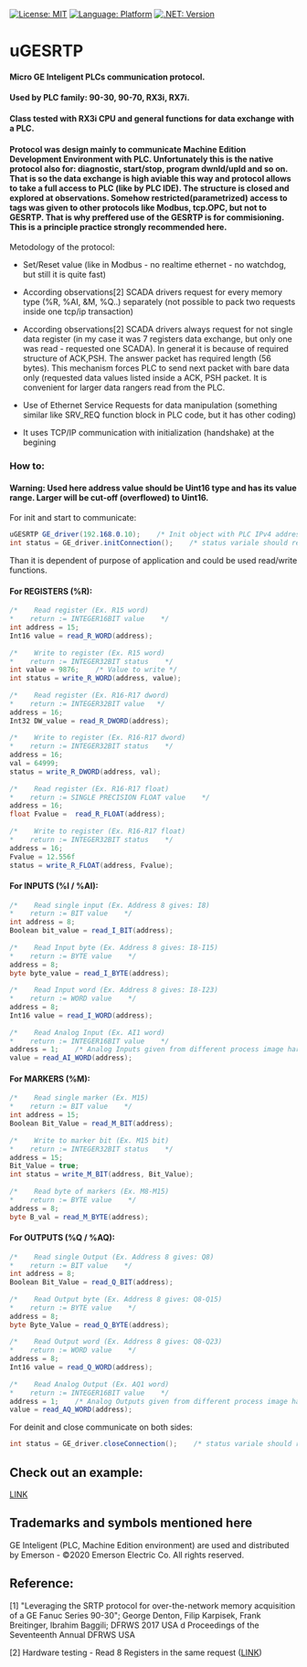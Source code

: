 [![License: MIT](https://img.shields.io/badge/license-MIT-blue)](https://github.com/kkuba91/uGESRTP/blob/master/LICENSE)
[![Language: Platform](https://img.shields.io/badge/platform-win--32%20%7C%20win--64-lightgrey)](https://github.com/kkuba91/uGESRTP)
[![.NET: Version](https://img.shields.io/badge/.NET-%3E%3D4.5-brightgreen)](https://github.com/kkuba91/uGESRTP)

# uGESRTP
#### Micro GE Inteligent PLCs communication protocol.
#### Used by PLC family: 90-30, 90-70, RX3i, RX7i.
#### Class tested with RX3i CPU and general functions for data exchange with a PLC.
#### Protocol was design mainly to communicate Machine Edition Development Environment with PLC. Unfortunately this is the native protocol also for: diagnostic, start/stop, program dwnld/upld and so on. That is so the data exchange is high aviable this way and protocol allows to take a full access to PLC (like by PLC IDE). The structure is closed and explored at observations. Somehow restricted(parametrized) access to tags was given to other protocols like Modbus, tcp.OPC, but not to GESRTP. That is why preffered use of the GESRTP is for commisioning. This is a principle practice strongly recommended here.

Metodology of the protocol:

- Set/Reset value (like in Modbus - no realtime ethernet - no watchdog, but still it is quite fast)

- According observations[2] SCADA drivers request for every memory type (%R, %AI, &M, %Q..) separately (not possible to pack two requests inside one tcp/ip transaction)

- According observations[2] SCADA drivers always request for not single data register (in my case it was 7 registers data exchange, but only one was read - requested one SCADA). In generał it is because of required structure of ACK,PSH. The answer packet has required length (56 bytes). This mechanism forces PLC to send next packet with bare data only (requested data values listed inside a ACK, PSH packet. It is convenient for larger data rangers read from the PLC. 

- Use of Ethernet Service Requests for data manipulation (something similar like SRV_REQ function block in PLC code, but it has other coding)

- It uses TCP/IP communication with initialization (handshake) at the begining

### How to:

#### Warning: Used here address value should be Uint16 type and has its value range. Larger will be cut-off (overflowed) to Uint16.

For init and start to communicate:

 ```csharp
uGESRTP GE_driver(192.168.0.10);    /* Init object with PLC IPv4 address */ 
int status = GE_driver.initConnection();    /* status variale should return 0 with success */
 ```
Than it is dependent of purpose of application and could be used read/write functions.

#### For REGISTERS (%R):
 ```csharp
/*    Read register (Ex. R15 word)
 *    return := INTEGER16BIT value    */
int address = 15;
Int16 value = read_R_WORD(address);
         
/*    Write to register (Ex. R15 word)
 *    return := INTEGER32BIT status    */
int value = 9876;    /* Value to write */
int status = write_R_WORD(address, value);
         
/*    Read register (Ex. R16-R17 dword)
 *    return := INTEGER32BIT value   */
address = 16;
Int32 DW_value = read_R_DWORD(address);
          
/*    Write to register (Ex. R16-R17 dword)
 *    return := INTEGER32BIT status    */
address = 16;
val = 64999;
status = write_R_DWORD(address, val);
           
/*    Read register (Ex. R16-R17 float)
 *    return := SINGLE PRECISION FLOAT value    */
address = 16;
float Fvalue =  read_R_FLOAT(address);
          
/*    Write to register (Ex. R16-R17 float)
 *    return := INTEGER32BIT status    */
address = 16;
Fvalue = 12.556f
status = write_R_FLOAT(address, Fvalue);
 ```
 
 #### For INPUTS (%I / %AI):
  ```csharp
/*    Read single input (Ex. Address 8 gives: I8)
 *    return := BIT value    */
int address = 8;
Boolean bit_value = read_I_BIT(address);
        
/*    Read Input byte (Ex. Address 8 gives: I8-I15)
 *    return := BYTE value    */
address = 8;
byte byte_value = read_I_BYTE(address);
         
/*    Read Input word (Ex. Address 8 gives: I8-I23)
 *    return := WORD value    */
address = 8;
Int16 value = read_I_WORD(address);
         
/*    Read Analog Input (Ex. AI1 word)
 *    return := INTEGER16BIT value    */
address = 1;    /* Analog Inputs given from different process image hardware inputs data than descrete inputs */
value = read_AI_WORD(address);
 ```
 
  #### For MARKERS (%M):
  ```csharp
/*    Read single marker (Ex. M15)
 *    return := BIT value    */
int address = 15;
Boolean Bit_Value = read_M_BIT(address);
        
/*    Write to marker bit (Ex. M15 bit)
 *    return := INTEGER32BIT status    */
address = 15;
Bit_Value = true;
int status = write_M_BIT(address, Bit_Value);
        
/*    Read byte of markers (Ex. M8-M15)
 *    return := BYTE value    */
address = 8;
byte B_val = read_M_BYTE(address);   
   ```
 
  #### For OUTPUTS (%Q / %AQ):
  ```csharp
/*    Read single Output (Ex. Address 8 gives: Q8)
 *    return := BIT value    */
int address = 8;
Boolean Bit_Value = read_Q_BIT(address);
       
/*    Read Output byte (Ex. Address 8 gives: Q8-Q15)
 *    return := BYTE value    */
address = 8;
byte Byte_Value = read_Q_BYTE(address);
        
/*    Read Output word (Ex. Address 8 gives: Q8-Q23)
 *    return := WORD value    */
 address = 8;
 Int16 value = read_Q_WORD(address);
       
/*    Read Analog Output (Ex. AQ1 word)
 *    return := INTEGER16BIT value    */
address = 1;    /* Analog Outputs given from different process image hardware outputs data than descrete outputs */
value = read_AQ_WORD(address);
   ```
 
 For deinit and close communicate on both sides:

 ```csharp
int status = GE_driver.closeConnection();    /* status variale should return 0 with success */
 ```
 
 ## Check out an example:
[LINK](https://github.com/kkuba91/uGESRTP/tree/main/Example%20-%20Rich)

 ## Trademarks and symbols mentioned here
 
 GE Inteligent (PLC, Machine Edition environment) are used and distributed by Emerson - ©2020 Emerson Electric Co. All rights reserved.
 
 ## Reference:
 [1] "Leveraging the SRTP protocol for over-the-network memory acquisition of a GE Fanuc Series 90-30"; George Denton, Filip Karpisek, Frank Breitinger, Ibrahim Baggili; DFRWS 2017 USA d Proceedings of the Seventeenth Annual DFRWS USA
 
 [2] Hardware testing - Read 8 Registers in the same request ([LINK](https://github.com/kkuba91/uGESRTP/blob/main/ReadExamplePackets.png))
 
